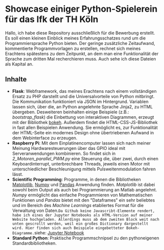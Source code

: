 # Showcase einiger Python-Spielerein für das lfk der TH Köln
Hallo, ich habe diese Repository ausschließlich für die Bewerbung erstellt. Es soll einen kleinen Einblick meines Erfahrungsschatzes rund um die Programmiersprache Python bieten. Der geringe zusätzliche Zeitaufwand, kommentierte Programmvorlagen zu erstellen, rechnet sich meines Erachtens spätestens zu dem Zeitpunkt, an dem man eine Funktionalität der Sprache zum dritten Mal recherchieren muss. Auch sehe ich diese Dateien als Kapital an.
## Inhalte
* **Flask**: Webframework, das meines Erachtens nach einem vollständigen Ersatz zu PHP darstellt und die Universalvorteile von Python mitbringt. Die Kommunikation funktioniert via JSON im Hintergrund. Variablen lassen sich, über die, an Python angelehnte Sprache Jinja2, zu HTML übergeben. Desweiteren beinhalten einige Beispiele (z.B.: *bootstrap_flask*) die Einbettung von interaktiven Diagrammen, erzeugt mit der Bibliothek [bokeh](https://bokeh.pydata.org/en/latest/docs/gallery.html). Außerdem findet die HTML-CSS-JS-Bibliothek in fast allen Beispielen Anwendung. Sie ermöglicht es, zur Funktionalität der HTML-Seite ein modernes Design ohne übertriebenen Aufwand in dem Webinterface zu erzeugen.
* **Raspberry Pi**: Mit dem Einplatinencomputer lassen sich nach meiner Meinung Hardwaresteuerungen über das GPIO ideal mit Serveranwendungen kombinieren. So findet sich in *2_Motoren_parallel_PWM.py* eine Steuerung die, über zwei, durch einen Keyboardinterrupt, unterbrechbare Threads, jeweils einen Motor mit unterschiedlicher Beschleunigung mittels Pulsweitenmodulation fahren lässt.
* **Scientific Programming**: Programme, in denen die Bibliotheken [Matplotlib](https://matplotlib.org/gallery/index.html), [Numpy](https://docs.scipy.org/doc/numpy/user/quickstart.html) und [Pandas](https://pandas.pydata.org/pandas-docs/stable/user_guide/merging.html) Anwendung finden. *Matplotlib* ist dabei sowohl beim Output als auch bei Programmierung an Matlab angelehnt. *Numpy* ermöglicht das einfache Programmieren von Mathematischen Funktionen und *Pandas* bietet mit den "Dataframes" ein sehr beliebtes und im Bereich des *Machine Learnings* etabliertes Format für die Verwaltung von Daten.``` Da Github keine Javascribt-Elemente rendert, habe ich eines der Jupyter Notebooks als HTML-Version auf meiner Website hochgeladen. Allerdings muss ab dem zweiten Block weit nach unten gescrollt werden, weil ein großes Dictionary dargestellt wird. Hier finden sich auch Beispiele eingebetteter Bokeh-Diagramme. ```siehe: [Jupyter Notebook](https://raspitips.de/Preprocessing.html)
* **Standard Python**: Praktische Programmschnipsel zu den pythoneigenen Standardbibliotheken.
